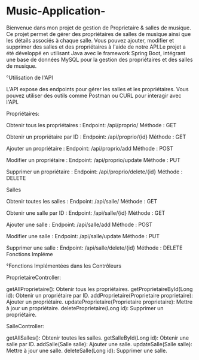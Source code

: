 # Music-Application-

Bienvenue dans mon projet de gestion de Proprietaire & salles de musique. Ce projet permet de gérer des propriétaires de salles de musique ainsi que les détails associés à chaque salle. Vous pouvez ajouter, modifier et supprimer des salles et des propriétaires à l'aide de notre API.Le projet a été développé en utilisant Java avec le framework Spring Boot, intégrant une base de données MySQL pour la gestion des propriétaires et des salles de musique.

°Utilisation de l'API

L'API expose des endpoints pour gérer les salles et les propriétaires. Vous pouvez utiliser des outils comme Postman ou CURL pour interagir avec l'API.

Propriétaires: 

Obtenir tous les propriétaires :
Endpoint: /api/proprio/
Méthode : GET

Obtenir un propriétaire par ID :
Endpoint: /api/proprio/{id}
Méthode : GET

Ajouter un propriétaire :
Endpoint: /api/proprio/add
Méthode : POST

Modifier un propriétaire :
Endpoint: /api/proprio/update
Méthode : PUT

Supprimer un propriétaire :
Endpoint: /api/proprio/delete/{id}
Méthode : DELETE


Salles

Obtenir toutes les salles :
Endpoint: /api/salle/
Méthode : GET

Obtenir une salle par ID :
Endpoint: /api/salle/{id}
Méthode : GET

Ajouter une salle :
Endpoint: /api/salle/add
Méthode : POST

Modifier une salle :
Endpoint: /api/salle/update
Méthode : PUT

Supprimer une salle :
Endpoint: /api/salle/delete/{id}
Méthode : DELETE
Fonctions Impléme


°Fonctions Implémentées dans les Contrôleurs

ProprietaireController:

getAllProprietaire(): Obtenir tous les propriétaires.
getProprietaireById(Long id): Obtenir un propriétaire par ID.
addProprietaire(Proprietaire proprietaire): Ajouter un propriétaire.
updateProprietaire(Proprietaire proprietaire): Mettre à jour un propriétaire.
deleteProprietaire(Long id): Supprimer un propriétaire.


SalleController:

getAllSalles(): Obtenir toutes les salles.
getSalleById(Long id): Obtenir une salle par ID.
addSalle(Salle salle): Ajouter une salle.
updateSalle(Salle salle): Mettre à jour une salle.
deleteSalle(Long id): Supprimer une salle.



